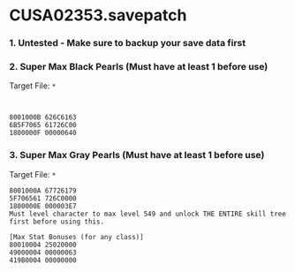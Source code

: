 # CUSA02353.savepatch

### 1. Untested - Make sure to backup your save data first
### 2. Super Max Black Pearls	(Must have at least 1 before use)

Target File: `*`

```
					
					
8001000B 626C6163
6B5F7065 61726C00
1800000F 00000640
```

### 3. Super Max Gray Pearls (Must have at least 1 before use)

Target File: `*`

```
8001000A 67726179	
5F706561 726C0000	
1800000E 000003E7	
Must level character to max level 549 and unlock THE ENTIRE skill tree first before using this.						
						
[Max Stat Bonuses (for any class)]				
80010004 25020000					
49000004 00000063					
419B0004 00000000					
```

